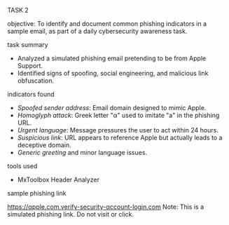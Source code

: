 TASK 2

objective:
To identify and document common phishing indicators in a sample email, as part of a daily cybersecurity awareness task.

task summary

- Analyzed a simulated phishing email pretending to be from Apple Support.
- Identified signs of spoofing, social engineering, and malicious link obfuscation.

indicators found 

- *Spoofed sender address*: Email domain designed to mimic Apple.
- *Homoglyph attack*: Greek letter "α" used to imitate "a" in the phishing URL.
- *Urgent language*: Message pressures the user to act within 24 hours.
- *Suspicious link*: URL appears to reference Apple but actually leads to a deceptive domain.
- *Generic greeting* and minor language issues.

tools used

- MxToolbox Header Analyzer

sample phishing link

https://αpple.com.verify-security-αccount-login.com 
Note: This is a simulated phishing link. Do not visit or click.
